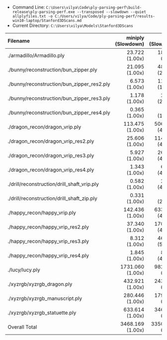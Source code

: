 * Command Line: `C:\Users\vilya\Code\ply-parsing-perf\build-release\ply-parsing-perf.exe --transposed --slowdown --quiet allplyfiles.txt -o C:/Users/vilya/Code/ply-parsing-perf/results-win10-laptop/Stanford3DScans.md`
* Current Directory: `C:\Users\vilya\Models\Stanford3DScans`

| Filename                                    |      miniply (Slowdown) |       happly (Slowdown) |      tinyply (Slowdown) |         rply (Slowdown) |      msh_ply (Slowdown) |
| :------------------------------------------ | ----------------------: | ----------------------: | ----------------------: | ----------------------: | ----------------------: |
| ./armadillo/Armadillo.ply                   |       23.722    (1.00x) |      188.084    (7.93x) |      147.580    (6.22x) |       57.373    (2.42x) |      112.649    (4.75x) |
| ./bunny/reconstruction/bun_zipper.ply       |       21.095    (1.00x) |      485.537   (23.02x) |      281.707   (13.35x) |       52.943    (2.51x) |       67.724    (3.21x) |
| ./bunny/reconstruction/bun_zipper_res2.ply  |        6.573    (1.00x) |      111.449   (16.96x) |       65.410    (9.95x) |       11.890    (1.81x) |       15.190    (2.31x) |
| ./bunny/reconstruction/bun_zipper_res3.ply  |        1.178    (1.00x) |       25.974   (22.05x) |       14.840   (12.60x) |        2.794    (2.37x) |        3.467    (2.94x) |
| ./bunny/reconstruction/bun_zipper_res4.ply  |        0.365    (1.00x) |        6.227   (17.05x) |        3.841   (10.51x) |        0.715    (1.96x) |        0.871    (2.38x) |
| ./dragon_recon/dragon_vrip.ply              |      113.475    (1.00x) |     5063.259   (44.62x) |     3232.378   (28.49x) |      490.246    (4.32x) |      687.532    (6.06x) |
| ./dragon_recon/dragon_vrip_res2.ply         |       25.606    (1.00x) |     1149.368   (44.89x) |      735.425   (28.72x) |      131.147    (5.12x) |      156.517    (6.11x) |
| ./dragon_recon/dragon_vrip_res3.ply         |        5.927    (1.00x) |      266.950   (45.04x) |      168.799   (28.48x) |       27.379    (4.62x) |       37.659    (6.35x) |
| ./dragon_recon/dragon_vrip_res4.ply         |        1.343    (1.00x) |       62.049   (46.21x) |       39.017   (29.05x) |        6.069    (4.52x) |        8.488    (6.32x) |
| ./drill/reconstruction/drill_shaft_vrip.ply |        0.582    (1.00x) |       23.785   (40.87x) |       14.403   (24.75x) |        2.479    (4.26x) |        3.695    (6.35x) |
| ./drill/reconstruction/drill_shaft_zip.ply  |        0.331    (1.00x) |        9.739   (29.43x) |        5.438   (16.43x) |        1.044    (3.15x) |        1.466    (4.43x) |
| ./happy_recon/happy_vrip.ply                |      142.436    (1.00x) |     6331.214   (44.45x) |     4086.379   (28.69x) |      636.788    (4.47x) |      881.185    (6.19x) |
| ./happy_recon/happy_vrip_res2.ply           |       37.340    (1.00x) |     1704.020   (45.63x) |     1091.347   (29.23x) |      164.808    (4.41x) |      227.560    (6.09x) |
| ./happy_recon/happy_vrip_res3.ply           |        8.312    (1.00x) |      467.352   (56.23x) |      238.057   (28.64x) |       36.525    (4.39x) |       49.254    (5.93x) |
| ./happy_recon/happy_vrip_res4.ply           |        1.845    (1.00x) |       83.164   (45.09x) |       52.732   (28.59x) |        7.871    (4.27x) |       10.855    (5.88x) |
| ./lucy/lucy.ply                             |     1731.060    (1.00x) |     9826.099    (5.68x) |    10228.256    (5.91x) |     4393.173    (2.54x) |     7997.809    (4.62x) |
| ./xyzrgb/xyzrgb_dragon.ply                  |      432.921    (1.00x) |     2439.082    (5.63x) |     2604.006    (6.01x) |     1175.128    (2.71x) |     2015.917    (4.66x) |
| ./xyzrgb/xyzrgb_manuscript.ply              |      280.446    (1.00x) |     1799.085    (6.42x) |     2011.080    (7.17x) |      735.548    (2.62x) |     1209.978    (4.31x) |
| ./xyzrgb/xyzrgb_statuette.ply               |      633.614    (1.00x) |     3464.050    (5.47x) |     3639.774    (5.74x) |     1571.805    (2.48x) |     2773.721    (4.38x) |
| Overall Total                               |     3468.169    (1.00x) |    33506.487    (9.66x) |    28660.468    (8.26x) |     9505.724    (2.74x) |    16261.535    (4.69x) |
